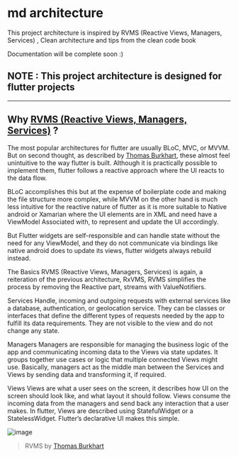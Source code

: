 # md architecture
This project architecture is inspired by RVMS (Reactive Views, Managers, Services)  , Clean architecture and tips from the clean code book

Documentation will be complete soon :) 
## NOTE : This project architecture is designed for flutter projects
-------

## Why [RVMS (Reactive Views, Managers, Services)](https://github.com/escamoteur/RVMS-2020) ?

The most popular architectures for flutter are usually BLoC, MVC, or MVVM. But on second thought, as described by [Thomas Burkhart](https://github.com/escamoteur), these almost feel unintuitive to the way flutter is built. Although it is practically possible to implement them, flutter follows a reactive approach where the UI reacts to the data flow.

BLoC accomplishes this but at the expense of boilerplate code and making the file structure more complex, while MVVM on the other hand is much less intuitive for the reactive nature of flutter as it is more suitable to Native android or Xamarian where the UI elements are in XML and need have a ViewModel Associated with, to represent and update the UI accordingly.

But Flutter widgets are self-responsible and can handle state without the need for any ViewModel, and they do not communicate via bindings like native android does to update its views, flutter widgets always rebuild instead.

The Basics
RVMS (Reactive Views, Managers, Services) is again, a reiteration of the previous architecture, RxVMS, RVMS simplifies the process by removing the Reactive part, streams with ValueNotifiers.

Services
Handle, incoming and outgoing requests with external services like a database, authentication, or geolocation service. They can be classes or interfaces that define the different types of requests needed by the app to fulfill its data requirements. They are not visible to the view and do not change any state.

Managers
Managers are responsible for managing the business logic of the app and communicating incoming data to the Views via state updates. It groups together use cases or logic that multiple connected Views might use. Basically, managers act as the middle man between the Services and Views by sending data and transforming it, if required.

Views
Views are what a user sees on the screen, it describes how UI on the screen should look like, and what layout it should follow. Views consume the incoming data from the managers and send back any interaction that a user makes. In flutter, Views are described using StatefulWidget or a StatelessWidget. Flutter’s declarative UI makes this simple.


![image](https://user-images.githubusercontent.com/57597379/178838781-b5824ec5-8478-4f2a-bfbc-967246f20da2.png)

> RVMS by [Thomas Burkhart](https://github.com/escamoteur)

